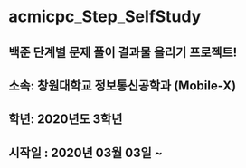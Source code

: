 # acmicpc_Step_SelfStudy

## 백준 단계별 문제 풀이 결과물 올리기 프로젝트!
## 소속: 창원대학교 정보통신공학과 (Mobile-X)
## 학년: 2020년도 3학년

## 시작일 : 2020년 03월 03일 ~
